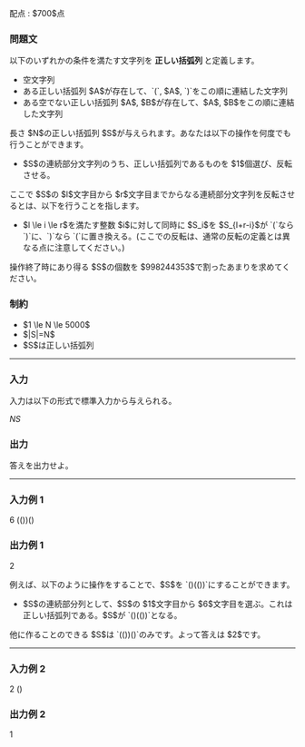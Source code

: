 
<div>

<span>

<span>

<p>
配点 : $700$点
</p>

<div>

<section>

### **問題文**

<p>
以下のいずれかの条件を満たす文字列を
<strong>
正しい括弧列
</strong>
と定義します。
</p>

<ul>

<li>
空文字列
</li>

<li>
ある正しい括弧列 $A$が存在して、`(`, $A$, `)`をこの順に連結した文字列
</li>

<li>
ある空でない正しい括弧列 $A$, $B$が存在して、$A$, $B$をこの順に連結した文字列
</li>

</ul>

<p>
長さ $N$の正しい括弧列 $S$が与えられます。あなたは以下の操作を何度でも行うことができます。
</p>

<ul>

<li>
$S$の連続部分文字列のうち、正しい括弧列であるものを $1$個選び、反転させる。
</li>

</ul>

<p>
ここで $S$の $l$文字目から $r$文字目までからなる連続部分文字列を反転させるとは、以下を行うことを指します。
</p>

<ul>

<li>
$l \le i \le r$を満たす整数 $i$に対して同時に $S_i$を $S_{l+r-i}$が  `(`なら `)`に、`)`なら `(`に置き換える。(ここでの反転は、通常の反転の定義とは異なる点に注意してください。)
</li>

</ul>

<p>
操作終了時にあり得る $S$の個数を $998244353$で割ったあまりを求めてください。
</p>

</section>

</div>

<div>

<section>

### **制約**

<ul>

<li>
$1 \le N \le 5000$
</li>

<li>
$|S|=N$
</li>

<li>
$S$は正しい括弧列
</li>

</ul>

</section>

</div>

---

<div>

<div>

<section>

### **入力**

<p>
入力は以下の形式で標準入力から与えられる。
</p>

<div>

$N$$S$
</div>

</section>

</div>

<div>

<section>

### **出力**

<p>
答えを出力せよ。
</p>

</section>

</div>

</div>

---

<div>

<section>

### **入力例 1**

<div>

6
(())()

</div>

</section>

</div>

<div>

<section>

### **出力例 1**

<div>

2

</div>

<p>
例えば、以下のように操作をすることで、$S$を `()(())`にすることができます。
</p>

<ul>

<li>
$S$の連続部分列として、$S$の $1$文字目から $6$文字目を選ぶ。これは正しい括弧列である。$S$が `()(())`となる。
</li>

</ul>

<p>
他に作ることのできる $S$は `(())()`のみです。よって答えは $2$です。
</p>

</section>

</div>

---

<div>

<section>

### **入力例 2**

<div>

2
()

</div>

</section>

</div>

<div>

<section>

### **出力例 2**

<div>

1

</div>

</section>

</div>

</span>

</span>

</div>
